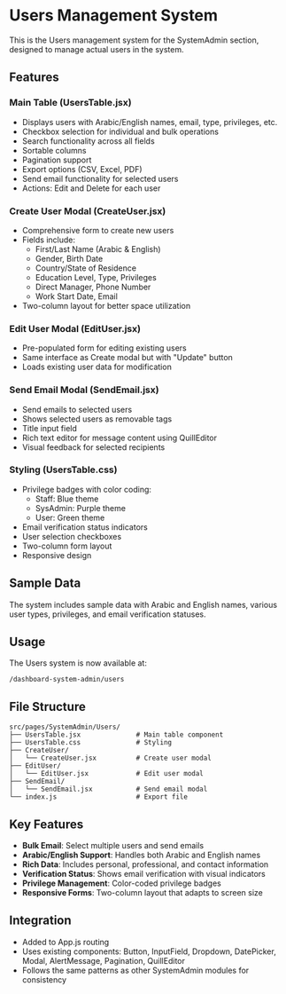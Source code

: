 # Users Management System

This is the Users management system for the SystemAdmin section, designed to manage actual users in the system.

## Features

### Main Table (UsersTable.jsx)
- Displays users with Arabic/English names, email, type, privileges, etc.
- Checkbox selection for individual and bulk operations
- Search functionality across all fields
- Sortable columns
- Pagination support
- Export options (CSV, Excel, PDF)
- Send email functionality for selected users
- Actions: Edit and Delete for each user

### Create User Modal (CreateUser.jsx)
- Comprehensive form to create new users
- Fields include:
  - First/Last Name (Arabic & English)
  - Gender, Birth Date
  - Country/State of Residence
  - Education Level, Type, Privileges
  - Direct Manager, Phone Number
  - Work Start Date, Email
- Two-column layout for better space utilization

### Edit User Modal (EditUser.jsx)
- Pre-populated form for editing existing users
- Same interface as Create modal but with "Update" button
- Loads existing user data for modification

### Send Email Modal (SendEmail.jsx)
- Send emails to selected users
- Shows selected users as removable tags
- Title input field
- Rich text editor for message content using QuillEditor
- Visual feedback for selected recipients

### Styling (UsersTable.css)
- Privilege badges with color coding:
  - Staff: Blue theme
  - SysAdmin: Purple theme
  - User: Green theme
- Email verification status indicators
- User selection checkboxes
- Two-column form layout
- Responsive design

## Sample Data
The system includes sample data with Arabic and English names, various user types, privileges, and email verification statuses.

## Usage

The Users system is now available at:
```
/dashboard-system-admin/users
```

## File Structure
```
src/pages/SystemAdmin/Users/
├── UsersTable.jsx              # Main table component
├── UsersTable.css              # Styling
├── CreateUser/
│   └── CreateUser.jsx          # Create user modal
├── EditUser/
│   └── EditUser.jsx            # Edit user modal
├── SendEmail/
│   └── SendEmail.jsx           # Send email modal
└── index.js                    # Export file
```

## Key Features
- **Bulk Email**: Select multiple users and send emails
- **Arabic/English Support**: Handles both Arabic and English names
- **Rich Data**: Includes personal, professional, and contact information
- **Verification Status**: Shows email verification with visual indicators
- **Privilege Management**: Color-coded privilege badges
- **Responsive Forms**: Two-column layout that adapts to screen size

## Integration
- Added to App.js routing
- Uses existing components: Button, InputField, Dropdown, DatePicker, Modal, AlertMessage, Pagination, QuillEditor
- Follows the same patterns as other SystemAdmin modules for consistency
